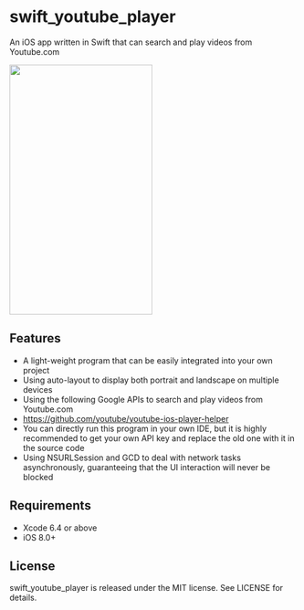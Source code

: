 # swift_youtube_player
An iOS app written in Swift that can search and play videos from Youtube.com
<p>
  <img src="https://github.com/shuuchen/swift_youtube_player/blob/master/swift_youtube_player.gif" height="438" width="250"  />
</p>

## Features
* A light-weight program that can be easily integrated into your own project
* Using auto-layout to display both portrait and landscape on multiple devices
* Using the following Google APIs to search and play videos from Youtube.com
 * https://github.com/youtube/youtube-ios-player-helper
 * You can directly run this program in your own IDE, but it is highly recommended to get your own API key and replace the old one with it in the source code
* Using NSURLSession and GCD to deal with network tasks asynchronously, guaranteeing that the UI interaction will never be blocked

## Requirements
* Xcode 6.4 or above
* iOS 8.0+

## License
swift_youtube_player is released under the MIT license. See LICENSE for details.
